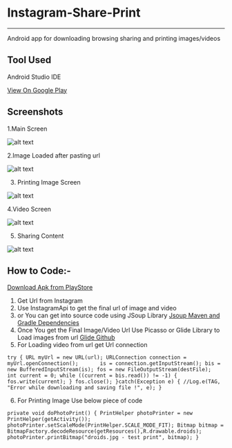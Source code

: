 # Instagram-Share-Print
---------------------------
Android app for downloading browsing sharing and printing images/videos

Tool Used
----------

Android Studio IDE

<a class="github-button" href="https://play.google.com/store/apps/details?id=vikashkumar.instagramshare" data-size="large" aria-label="Download ntkme/github-buttons on GitHub">View On Google Play</a>

Screenshots
------------

1.Main Screen

![alt text](https://github.com/ItsMeVikash/Android/blob/master/src/Screenshot_20190112-005221.jpg)

2.Image Loaded after pasting url

![alt text](https://github.com/ItsMeVikash/Android/blob/master/src/Screenshot_20190112-005241.jpg)

3. Printing Image Screen

![alt text](https://github.com/ItsMeVikash/Android/blob/master/src/Screenshot_20190112-005251.jpg)

4.Video Screen

![alt text](https://github.com/ItsMeVikash/Android/blob/master/src/Screenshot_20190112-005636.jpg)

5. Sharing Content

![alt text](https://github.com/ItsMeVikash/Android/blob/master/src/Screenshot_20190112-005649.jpg)




How to Code:-
--------------
<a class="github-button" href="https://play.google.com/store/apps/details?id=vikashkumar.instagramshare" data-size="large" aria-label="Download ntkme/github-buttons on GitHub">Download Apk from PlayStore</a>

1. Get Url from Instagram
2. Use InstagramApi to get the final url of image and video
3. or You can get into source code using JSoup Library  <a class="github-button" href="https://jsoup.org/download" data-size="large" aria-label="Download ntkme/github-buttons on GitHub">Jsoup Maven and Gradle Dependencies</a>
4. Once You get the Final Image/Video Url Use Picasso or Glide Library to Load images from url
      <a class="github-button" href="https://github.com/bumptech/glide" data-size="large" aria-label="Download ntkme/github-buttons on GitHub">Glide Github</a>
5. For Loading video from url get Url connection

 `try {
     	URL myUrl = new URL(url);
      	URLConnection connection = myUrl.openConnection();      
      	is = connection.getInputStream();
      	bis = new BufferedInputStream(is);
      	fos = new FileOutputStream(destFile); 
	int current = 0;
   	while ((current = bis.read()) != -1) {
        	fos.write(current);
         }
        fos.close();
    }catch(Exception e) {
      //Log.e(TAG, "Error while downloading and saving file !", e);
    }`
    
6. For Printing Image Use below piece of code

`private void doPhotoPrint() {
    PrintHelper photoPrinter = new PrintHelper(getActivity());
    photoPrinter.setScaleMode(PrintHelper.SCALE_MODE_FIT);
    Bitmap bitmap = BitmapFactory.decodeResource(getResources(),R.drawable.droids);
    photoPrinter.printBitmap("droids.jpg - test print", bitmap);
}`



